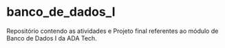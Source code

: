 # banco_de_dados_I
Repositório contendo as atividades e Projeto final referentes ao módulo de Banco de Dados I da ADA Tech.
